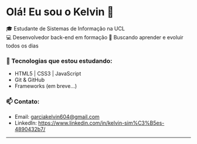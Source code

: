 # Olá! Eu sou o Kelvin 👋

🎓 Estudante de Sistemas de Informação na UCL  
💻 Desenvolvedor back-end em formação
🚀 Buscando aprender e evoluir todos os dias

### 🚧 Tecnologias que estou estudando:
- HTML5 | CSS3 | JavaScript
- Git & GitHub
- Frameworks (em breve...)

### 📫 Contato:
- Email: garciakelvin604@gmail.com
- LinkedIn: https://www.linkedin.com/in/kelvin-sim%C3%B5es-4890432b7/

---
